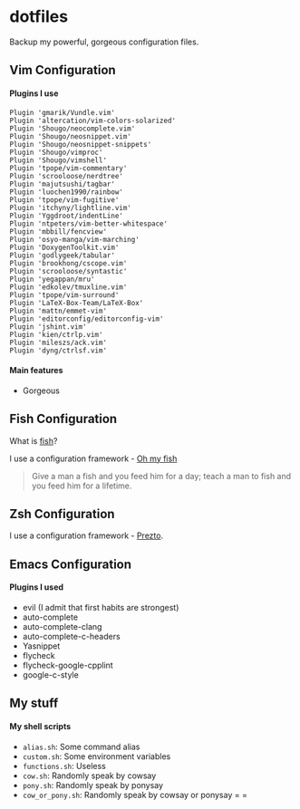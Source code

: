 # dotfiles

Backup my powerful, gorgeous configuration files.

## Vim Configuration

#### Plugins I use

```vim
Plugin 'gmarik/Vundle.vim'
Plugin 'altercation/vim-colors-solarized'
Plugin 'Shougo/neocomplete.vim'
Plugin 'Shougo/neosnippet.vim'
Plugin 'Shougo/neosnippet-snippets'
Plugin 'Shougo/vimproc'
Plugin 'Shougo/vimshell'
Plugin 'tpope/vim-commentary'
Plugin 'scrooloose/nerdtree'
Plugin 'majutsushi/tagbar'
Plugin 'luochen1990/rainbow'
Plugin 'tpope/vim-fugitive'
Plugin 'itchyny/lightline.vim'
Plugin 'Yggdroot/indentLine'
Plugin 'ntpeters/vim-better-whitespace'
Plugin 'mbbill/fencview'
Plugin 'osyo-manga/vim-marching'
Plugin 'DoxygenToolkit.vim'
Plugin 'godlygeek/tabular'
Plugin 'brookhong/cscope.vim'
Plugin 'scrooloose/syntastic'
Plugin 'yegappan/mru'
Plugin 'edkolev/tmuxline.vim'
Plugin 'tpope/vim-surround'
Plugin 'LaTeX-Box-Team/LaTeX-Box'
Plugin 'mattn/emmet-vim'
Plugin 'editorconfig/editorconfig-vim'
Plugin 'jshint.vim'
Plugin 'kien/ctrlp.vim'
Plugin 'mileszs/ack.vim'
Plugin 'dyng/ctrlsf.vim'

```

#### Main features

* Gorgeous

## Fish Configuration

What is [fish](http://fishshell.com)?

I use a configuration framework - [Oh my fish](https://github.com/bpinto/oh-my-fish)

> Give a man a fish and you feed him for a day; teach a man to fish and you feed him for a lifetime.

## Zsh Configuration

I use a configuration framework - [Prezto](https://github.com/sorin-ionescu/prezto).

## Emacs Configuration

#### Plugins I used

* evil (I admit that first habits are strongest)
* auto-complete
* auto-complete-clang
* auto-complete-c-headers
* Yasnippet
* flycheck
* flycheck-google-cpplint
* google-c-style

## My stuff

#### My shell scripts

* `alias.sh`: Some command alias
* `custom.sh`: Some environment variables
* `functions.sh`: Useless
* `cow.sh`: Randomly speak by cowsay
* `pony.sh`: Randomly speak by ponysay
* `cow_or_pony.sh`: Randomly speak by cowsay or ponysay = =
